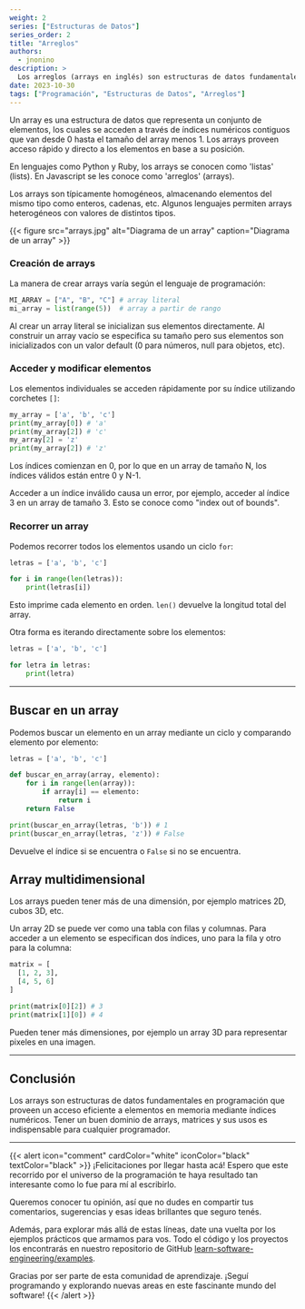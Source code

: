 ```yaml
---
weight: 2
series: ["Estructuras de Datos"]
series_order: 2
title: "Arreglos"
authors:
  - jnonino
description: >
  Los arreglos (arrays en inglés) son estructuras de datos fundamentales en programación que permiten almacenar y organizar colecciones de datos del mismo tipo. Dominar el uso de arrays es esencial para cualquier programador.
date: 2023-10-30
tags: ["Programación", "Estructuras de Datos", "Arreglos"]
---
```


Un array es una estructura de datos que representa un conjunto de elementos, los cuales se acceden a través de índices numéricos contiguos que van desde 0 hasta el tamaño del array menos 1. Los arrays proveen acceso rápido y directo a los elementos en base a su posición.

En lenguajes como Python y Ruby, los arrays se conocen como 'listas' (lists). En Javascript se les conoce como 'arreglos' (arrays).

Los arrays son típicamente homogéneos, almacenando elementos del mismo tipo como enteros, cadenas, etc. Algunos lenguajes permiten arrays heterogéneos con valores de distintos tipos.

{{< figure
    src="arrays.jpg"
    alt="Diagrama de un array"
    caption="Diagrama de un array"
    >}}

### Creación de arrays

La manera de crear arrays varía según el lenguaje de programación:

```python
MI_ARRAY = ["A", "B", "C"] # array literal
mi_array = list(range(5))  # array a partir de rango
```

Al crear un array literal se inicializan sus elementos directamente. Al construir un array vacío se especifica su tamaño pero sus elementos son inicializados con un valor default (0 para números, null para objetos, etc).

### Acceder y modificar elementos

Los elementos individuales se acceden rápidamente por su índice utilizando corchetes `[]`:

```python
my_array = ['a', 'b', 'c']
print(my_array[0]) # 'a'
print(my_array[2]) # 'c'
my_array[2] = 'z'
print(my_array[2]) # 'z'
```

Los índices comienzan en 0, por lo que en un array de tamaño N, los índices válidos están entre 0 y N-1.

Acceder a un índice inválido causa un error, por ejemplo, acceder al índice 3 en un array de tamaño 3. Esto se conoce como "index out of bounds".

### Recorrer un array

Podemos recorrer todos los elementos usando un ciclo `for`:

```python
letras = ['a', 'b', 'c']

for i in range(len(letras)):
    print(letras[i])
```

Esto imprime cada elemento en orden. `len()` devuelve la longitud total del array.

Otra forma es iterando directamente sobre los elementos:

```python
letras = ['a', 'b', 'c']

for letra in letras:
    print(letra)
```

---

## Buscar en un array

Podemos buscar un elemento en un array mediante un ciclo y comparando elemento por elemento:

```python
letras = ['a', 'b', 'c']

def buscar_en_array(array, elemento):
    for i in range(len(array)):
        if array[i] == elemento:
            return i
    return False

print(buscar_en_array(letras, 'b')) # 1
print(buscar_en_array(letras, 'z')) # False
```

Devuelve el índice si se encuentra o `False` si no se encuentra.

## Array multidimensional

Los arrays pueden tener más de una dimensión, por ejemplo matrices 2D, cubos 3D, etc.

Un array 2D se puede ver como una tabla con filas y columnas. Para acceder a un elemento se especifican dos índices, uno para la fila y otro para la columna:

```python
matrix = [
  [1, 2, 3],
  [4, 5, 6]
]

print(matrix[0][2]) # 3
print(matrix[1][0]) # 4
```

Pueden tener más dimensiones, por ejemplo un array 3D para representar pixeles en una imagen.

---

## Conclusión

Los arrays son estructuras de datos fundamentales en programación que proveen un acceso eficiente a elementos en memoria mediante índices numéricos. Tener un buen dominio de arrays, matrices y sus usos es indispensable para cualquier programador.

---

{{< alert icon="comment" cardColor="white" iconColor="black" textColor="black" >}}
¡Felicitaciones por llegar hasta acá! Espero que este recorrido por el universo de la programación te haya resultado tan interesante como lo fue para mí al escribirlo.

Queremos conocer tu opinión, así que no dudes en compartir tus comentarios, sugerencias y esas ideas brillantes que seguro tenés.

Además, para explorar más allá de estas líneas, date una vuelta por los ejemplos prácticos que armamos para vos. Todo el código y los proyectos los encontrarás en nuestro repositorio de GitHub [learn-software-engineering/examples](https://github.com/learn-software-engineering/examples).

Gracias por ser parte de esta comunidad de aprendizaje. ¡Seguí programando y explorando nuevas areas en este fascinante mundo del software!
{{< /alert >}}

